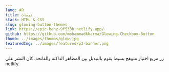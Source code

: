 ```yaml
---
lang: AR
title: ثيمات
stack: HTML & CSS
slug: glowing-button-themes
link: https://epic-benz-9f533b.netlify.app/
github: https://github.com/mohammadkharma/Glowing-Checkbox-Button
thumb: ../images/thumbs/glow.jpg
featuredImg: ../images/featured/p3-banner.png
---
```


زر مربع اختيار متوهج بسيط يقوم بالتبديل بين المظاهر الداكنة والفاتحة. كان النشر على netlify.
